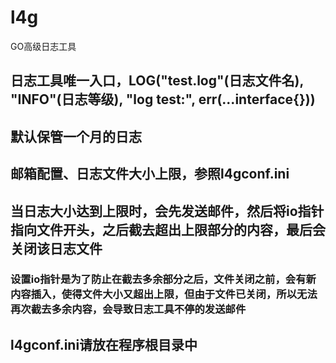 # l4g
GO高级日志工具
## 日志工具唯一入口，LOG("test.log"(日志文件名), "INFO"(日志等级), "log test:", err(...interface{}))
## 默认保管一个月的日志
## 邮箱配置、日志文件大小上限，参照l4gconf.ini
## 当日志大小达到上限时，会先发送邮件，然后将io指针指向文件开头，之后截去超出上限部分的内容，最后会关闭该日志文件
### 设置io指针是为了防止在截去多余部分之后，文件关闭之前，会有新内容插入，使得文件大小又超出上限，但由于文件已关闭，所以无法再次截去多余内容，会导致日志工具不停的发送邮件
## l4gconf.ini请放在程序根目录中
